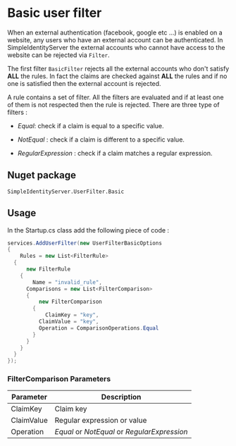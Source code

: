 # Basic user filter

When an external authentication (facebook, google etc ...) is enabled on a website, any users who have an external account  can be authenticated. In SimpleIdentityServer the external accounts who cannot have access to the website can be rejected via `Filter`.

The first filter `BasicFilter` rejects all the external accounts who don't satisfy **ALL** the rules. In fact the claims are checked against **ALL** the rules and if no one is satisfied then the external account is rejected.

A rule contains a set of filter. All the filters are evaluated and if at least one of them is not respected then the rule is rejected. There are three type of filters :

* *Equal*: check if a claim is equal to a specific value.

* *NotEqual* : check if a claim is different to a specific value.

* *RegularExpression* : check if a claim matches a regular expression.

## Nuget package

``SimpleIdentityServer.UserFilter.Basic``

## Usage

In the Startup.cs class add the following piece of code :

```csharp
services.AddUserFilter(new UserFilterBasicOptions
{
    Rules = new List<FilterRule>
  {
      new FilterRule
    {
        Name = "invalid_rule",
      Comparisons = new List<FilterComparison>
      {
          new FilterComparison
        {
            ClaimKey = "key",
          ClaimValue = "key",
          Operation = ComparisonOperations.Equal
        }
      }
    }
  }
});
```

### FilterComparison Parameters

| Parameter  | Description                                  |
| ---------- | -------------------------------------------- |
| ClaimKey   | Claim key                                    |
| ClaimValue | Regular expression or value                  |
| Operation  | *Equal* or *NotEqual* or *RegularExpression* |
